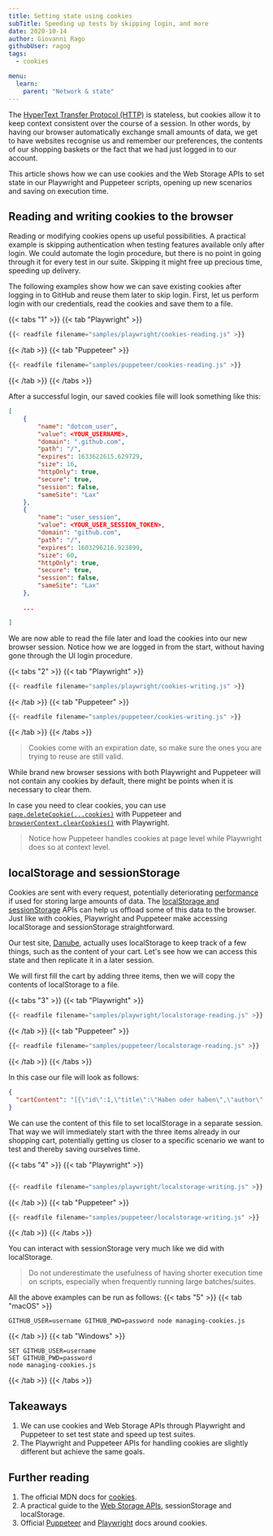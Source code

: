 ```yaml
---
title: Setting state using cookies
subTitle: Speeding up tests by skipping login, and more
date: 2020-10-14
author: Giovanni Rago
githubUser: ragog
tags:
  - cookies

menu:
  learn:
    parent: "Network & state"
---
```


The [HyperText Transfer Protocol (HTTP)](https://developer.mozilla.org/en-US/docs/Web/HTTP#:~:text=Hypertext%20Transfer%20Protocol%%20%28HTTP%29%20is,be%20used%20for%20other%20purposes.) is stateless, but cookies allow it to keep context consistent over the course of a session. In other words, by having our browser automatically exchange small amounts of data, we get to have websites recognise us and remember our preferences, the contents of our shopping baskets or the fact that we had just logged in to our account.

This article shows how we can use cookies and the Web Storage APIs to set state in our Playwright and Puppeteer scripts, opening up new scenarios and saving on execution time.

<!-- more -->

## Reading and writing cookies to the browser

Reading or modifying cookies opens up useful possibilities. A practical example is skipping authentication when testing features available only after login. We could automate the login procedure, but there is no point in going through it for every test in our suite. Skipping it might free up precious time, speeding up delivery.

The following examples show how we can save existing cookies after logging in to GitHub and reuse them later to skip login. First, let us perform login with our credentials, read the cookies and save them to a file.

{{< tabs "1" >}}
{{< tab "Playwright" >}}
```js {hl_lines=[21,22,24]}
{{< readfile filename="samples/playwright/cookies-reading.js" >}}
```
{{< /tab >}}
{{< tab "Puppeteer" >}}
```js {hl_lines=[19,20,22]}
{{< readfile filename="samples/puppeteer/cookies-reading.js" >}}
```
{{< /tab >}}
{{< /tabs >}}

After a successful login, our saved cookies file will look something like this:

```json
[
    {
        "name": "dotcom_user",
        "value": <YOUR_USERNAME>,
        "domain": ".github.com",
        "path": "/",
        "expires": 1633622615.629729,
        "size": 16,
        "httpOnly": true,
        "secure": true,
        "session": false,
        "sameSite": "Lax"
    },
    {
        "name": "user_session",
        "value": <YOUR_USER_SESSION_TOKEN>,
        "domain": "github.com",
        "path": "/",
        "expires": 1603296216.923899,
        "size": 60,
        "httpOnly": true,
        "secure": true,
        "session": false,
        "sameSite": "Lax"
    },

    ...

]
```

We are now able to read the file later and load the cookies into our new browser session. Notice how we are logged in from the start, without having gone through the UI login procedure.

{{< tabs "2" >}}
{{< tab "Playwright" >}}
```js {hl_lines=[9,11,12]}
{{< readfile filename="samples/playwright/cookies-writing.js" >}}
```
{{< /tab >}}
{{< tab "Puppeteer" >}}
```js {hl_lines=[9,11,12]}
{{< readfile filename="samples/puppeteer/cookies-writing.js" >}}
```
{{< /tab >}}
{{< /tabs >}}


> Cookies come with an expiration date, so make sure the ones you are trying to reuse are still valid.

While brand new browser sessions with both Playwright and Puppeteer will not contain any cookies by default, there might be points when it is necessary to clear them.

In case you need to clear cookies, you can use [`page.deleteCookie(...cookies)`](https://pptr.dev/#?product=Puppeteer&version=v10.2.0&show=api-pagedeletecookiecookies) with Puppeteer and [`browserContext.clearCookies()`](https://playwright.dev/docs/api/class-browsercontext#browser-context-clear-cookies) with Playwright.


> Notice how Puppeteer handles cookies at page level while Playwright does so at context level.

## localStorage and sessionStorage

Cookies are sent with every request, potentially deteriorating [performance](/learn/headless/basics-performance/) if used for storing large amounts of data. The [localStorage and sessionStorage](https://javascript.info/localstorage) APIs can help us offload some of this data to the browser. Just like with cookies, Playwright and Puppeteer make accessing localStorage and sessionStorage straightforward.

Our test site, [Danube](https://danube-webshop.herokuapp.com/), actually uses localStorage to keep track of a few things, such as the content of your cart. Let's see how we can access this state and then replicate it in a later session.

We will first fill the cart by adding three items, then we will copy the contents of localStorage to a file.

{{< tabs "3" >}}
{{< tab "Playwright" >}}
```js {hl_lines=[17,18]}
{{< readfile filename="samples/playwright/localstorage-reading.js" >}}
```
{{< /tab >}}
{{< tab "Puppeteer" >}}
```js {hl_lines=[22,23]}
{{< readfile filename="samples/puppeteer/localstorage-reading.js" >}}
```
{{< /tab >}}
{{< /tabs >}}

In this case our file will look as follows:

```json
{
  "cartContent": "[{\"id\":1,\"title\":\"Haben oder haben\",\"author\":\"Fric Eromm\",\"genre\":\"philosophy\",\"price\":\"9.95\",\"rating\":\"★★★★☆\",\"stock\":\"1\"},{\"id\":2,\"title\":\"Parry Hotter\",\"author\":\"J/K Rowlin'\",\"genre\":\"erotic\",\"price\":\"9.95\",\"rating\":\"★★★☆☆\",\"stock\":\"1\"},{\"id\":3,\"title\":\"Laughterhouse-Five\",\"author\":\"Truk Tugennov\",\"genre\":\"scifi\",\"price\":\"9.95\",\"rating\":\"★★★☆☆\",\"stock\":\"1\"}]"
}
```

We can use the content of this file to set localStorage in a separate session. That way we will immediately start with the three items already in our shopping cart, potentially getting us closer to a specific scenario we want to test and thereby saving ourselves time.

{{< tabs "4" >}}
{{< tab "Playwright" >}}
```js {hl_lines=[10,"12-17"]}

{{< readfile filename="samples/playwright/localstorage-writing.js" >}}
```
{{< /tab >}}
{{< tab "Puppeteer" >}}
```js {hl_lines=[9,"11-16"]}
{{< readfile filename="samples/puppeteer/localstorage-writing.js" >}}
```
{{< /tab >}}
{{< /tabs >}}

You can interact with sessionStorage very much like we did with localStorage.


> Do not underestimate the usefulness of having shorter execution time on scripts, especially when frequently running large batches/suites.

All the above examples can be run as follows:
{{< tabs "5" >}}
{{< tab "macOS" >}}
```shell script
GITHUB_USER=username GITHUB_PWD=password node managing-cookies.js
```
{{< /tab >}}
{{< tab "Windows" >}}
```shell script
SET GITHUB_USER=username
SET GITHUB_PWD=password
node managing-cookies.js
```
{{< /tab >}}
{{< /tabs >}}

## Takeaways

1. We can use cookies and Web Storage APIs through Playwright and Puppeteer to set test state and speed up test suites.
2. The Playwright and Puppeteer APIs for handling cookies are slightly different but achieve the same goals.

## Further reading

1. The official MDN docs for [cookies](https://developer.mozilla.org/en-US/docs/Web/HTTP/Cookies).
2. A practical guide to the [Web Storage APIs](https://javascript.info/localstorage), sessionStorage and localStorage.
2. Official [Puppeteer](https://pptr.dev/#?product=Puppeteer&version=v5.3.1&show=api-pagecookiesurls) and [Playwright](https://playwright.dev/docs/api/class-browsercontext#browser-context-add-cookies) docs around cookies.
